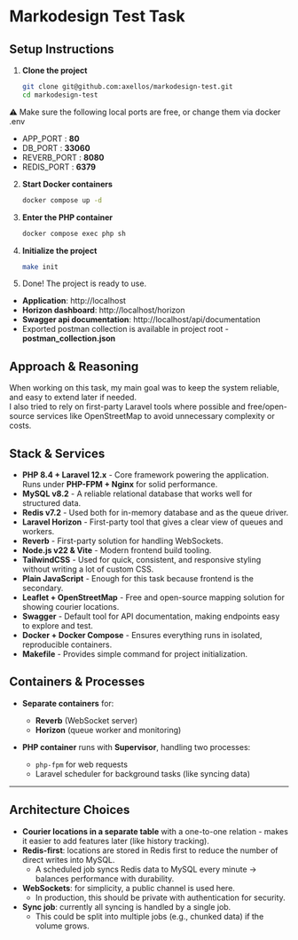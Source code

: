 # Markodesign Test Task

## Setup Instructions

1. **Clone the project**
   ```bash
   git clone git@github.com:axellos/markodesign-test.git
   cd markodesign-test

⚠️ Make sure the following local ports are free, or change them via docker .env
* APP_PORT : **80**
* DB_PORT : **33060**
* REVERB_PORT : **8080**
* REDIS_PORT : **6379**

2. **Start Docker containers**
    ```bash
   docker compose up -d
3. **Enter the PHP container**
    ```bash
   docker compose exec php sh
4. **Initialize the project**
    ```bash
   make init
5. Done! The project is ready to use. 

* **Application**: http://localhost
* **Horizon dashboard**: http://localhost/horizon
* **Swagger api documentation**: http://localhost/api/documentation
* Exported postman collection is available in project root - **postman_collection.json**

## Approach & Reasoning

When working on this task, my main goal was to keep the system reliable, and easy to extend later if needed.  
I also tried to rely on first-party Laravel tools where possible and free/open-source services like OpenStreetMap to avoid unnecessary complexity or costs.

## Stack & Services

- **PHP 8.4 + Laravel 12.x** - Core framework powering the application. Runs under **PHP-FPM + Nginx** for solid performance.
- **MySQL v8.2** - A reliable relational database that works well for structured data.
- **Redis v7.2** - Used both for in-memory database and as the queue driver.
- **Laravel Horizon** - First-party tool that gives a clear view of queues and workers.
- **Reverb** - First-party solution for handling WebSockets.
- **Node.js v22 & Vite** - Modern frontend build tooling.
- **TailwindCSS** - Used for quick, consistent, and responsive styling without writing a lot of custom CSS.
- **Plain JavaScript** - Enough for this task because frontend is the secondary.
- **Leaflet + OpenStreetMap** - Free and open-source mapping solution for showing courier locations.
- **Swagger** - Default tool for API documentation, making endpoints easy to explore and test.
- **Docker + Docker Compose** - Ensures everything runs in isolated, reproducible containers.
- **Makefile** - Provides simple command for project initialization.

## Containers & Processes

- **Separate containers** for:
    - **Reverb** (WebSocket server)
    - **Horizon** (queue worker and monitoring)

- **PHP container** runs with **Supervisor**, handling two processes:
    - `php-fpm` for web requests
    - Laravel scheduler for background tasks (like syncing data)

---

## Architecture Choices

- **Courier locations in a separate table** with a one-to-one relation - makes it easier to add features later (like history tracking).
- **Redis-first**: locations are stored in Redis first to reduce the number of direct writes into MySQL.
    - A scheduled job syncs Redis data to MySQL every minute → balances performance with durability.
- **WebSockets**: for simplicity, a public channel is used here.
    - In production, this should be private with authentication for security.
- **Sync job**: currently all syncing is handled by a single job.
    - This could be split into multiple jobs (e.g., chunked data) if the volume grows.  
